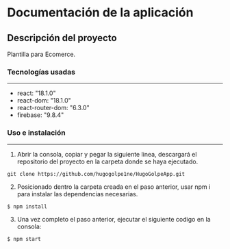 # Documentación de la aplicación

## Descripción del proyecto

Plantilla para Ecomerce.

### Tecnologías usadas

---

- react: "18.1.0"
- react-dom: "18.1.0"
- react-router-dom: "6.3.0"
- firebase: "9.8.4"

### Uso e instalación

---

1. Abrir la consola, copiar y pegar la siguiente linea, descargará el repositorio del proyecto en la carpeta donde se haya ejecutado.

```
git clone https://github.com/hugogolpe1ne/HugoGolpeApp.git
```

2. Posicionado dentro la carpeta creada en el paso anterior, usar npm i para instalar las dependencias necesarias.

```
$ npm install
```

3. Una vez completo el paso anterior, ejecutar el siguiente codigo en la consola:

```
$ npm start
